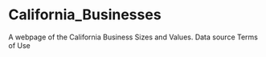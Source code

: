 # California_Businesses
A webpage of the California Business Sizes and Values.
Data source
Terms of Use
